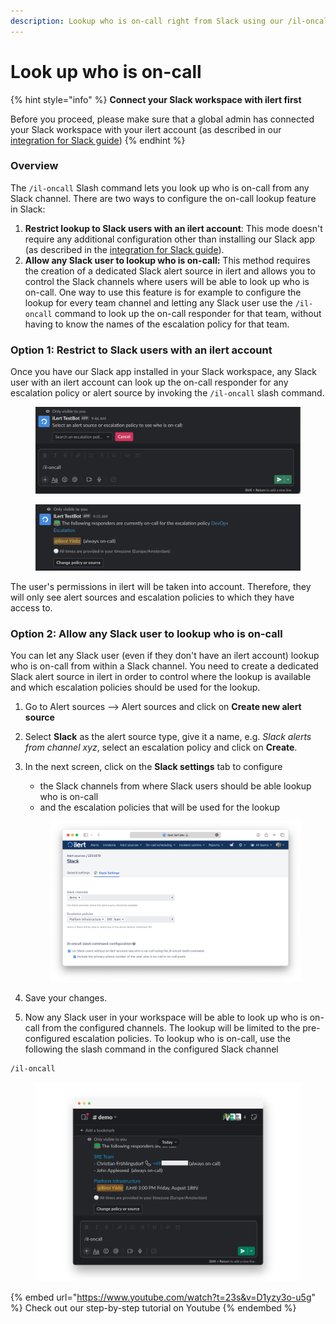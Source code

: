 ```yaml
---
description: Lookup who is on-call right from Slack using our /il-oncall Slash command.
---
```


# Look up who is on-call

{% hint style="info" %}
**Connect your Slack workspace with ilert first**

Before you proceed, please make sure that a global admin has connected your Slack workspace with your ilert account (as described in our [integration for Slack guide](./))
{% endhint %}

### Overview

The `/il-oncall` Slash command lets you look up who is on-call from any Slack channel. There are two ways to configure the on-call lookup feature in Slack:

1. **Restrict lookup to Slack users with an ilert account**: This mode doesn't require any additional configuration other than installing our Slack app (as described in the [integration for Slack guide](./)).&#x20;
2. **Allow any Slack user to lookup who is on-call:** This method requires the creation of a dedicated Slack alert source in ilert and allows you to control the Slack channels where users will be able to look up who is on-call. One way to use this feature is for example to configure the lookup for every team channel and letting any Slack user use the `/il-oncall` command to look up the on-call responder for that team, without having to know the names of the escalation policy for that team.

### Option 1: Restrict to Slack users with an ilert account

Once you have our Slack app installed in your Slack workspace, any Slack user with an ilert account can look up the on-call responder for any escalation policy or alert source by invoking the `/il-oncall` slash command.

<figure><img src="../../.gitbook/assets/image (75).png" alt="" width="563"><figcaption></figcaption></figure>

<figure><img src="../../.gitbook/assets/image (78).png" alt="" width="563"><figcaption></figcaption></figure>

The user's permissions in ilert will be taken into account. Therefore, they will only see alert sources and escalation policies to which they have access to.&#x20;

### Option 2: A**llow any Slack user to lookup who is on-call**

You can let any Slack user (even if they don't have an ilert account) lookup who is on-call from within a Slack channel. You need to create a dedicated Slack alert source in ilert in order to control where the lookup is available and which escalation policies should be used for the lookup.&#x20;

1. Go to Alert sources --> Alert sources and click on **Create new alert source**
2. Select **Slack** as the alert source type, give it a name, e.g. _Slack alerts from channel xyz_, select an escalation policy and click on **Create**.
3.  In the next screen, click on the **Slack settings** tab to configure

    * the Slack channels from where Slack users should be able lookup who is on-call
    * and the escalation policies that will be used for the lookup



    <figure><img src="../../.gitbook/assets/image (76).png" alt=""><figcaption></figcaption></figure>
4. Save your changes.
5. Now any Slack user in your workspace will be able to look up who is on-call from the configured channels. The lookup will be limited to the pre-configured escalation policies. To lookup who is on-call, use the following the slash command in the configured Slack channel

```
/il-oncall
```

<figure><img src="../../.gitbook/assets/pika-1692781954797-2x (1).png" alt=""><figcaption></figcaption></figure>

{% embed url="https://www.youtube.com/watch?t=23s&v=D1yzy3o-u5g" %}
Check out our step-by-step tutorial on Youtube
{% endembed %}

